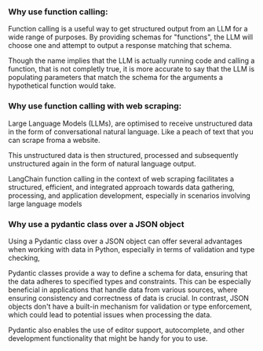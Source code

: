 ### Why use function calling:

Function calling is a useful way to get structured output from an LLM for a wide range of purposes. By providing schemas for "functions", the LLM will choose one and attempt to output a response matching that schema.

Though the name implies that the LLM is actually running code and calling a function, that is not completly true, it is more accurate to say that the LLM is populating parameters that match the schema for the arguments a hypothetical function would take.

### Why use function calling with web scraping:

Large Language Models (LLMs), are optimised to receive unstructured data in the form of conversational natural language.
Like a peach of text that you can scrape froma a website.

This unstructured data is then structured, processed and subsequently unstructured again in the form of natural language output.

LangChain function calling in the context of web scraping facilitates a structured, efficient, and integrated approach towards data gathering, processing, and application development, especially in scenarios involving large language models

### Why use a pydantic class over a JSON object

Using a Pydantic class over a JSON object can offer several advantages when working with data in Python, especially in terms of validation and type checking,

Pydantic classes provide a way to define a schema for data, ensuring that the data adheres to specified types and constraints. This can be especially beneficial in applications that handle data from various sources, where ensuring consistency and correctness of data is crucial. In contrast, JSON objects don't have a built-in mechanism for validation or type enforcement, which could lead to potential issues when processing the data.

Pydantic also enables the use of editor support, autocomplete, and other development functionality that might be handy for you to use.
